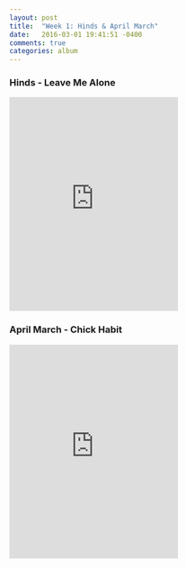 ```yaml
---
layout: post
title:  "Week 1: Hinds & April March"
date:   2016-03-01 19:41:51 -0400
comments: true
categories: album
---
```


### Hinds - Leave Me Alone
<iframe src="https://embed.spotify.com/?uri=spotify%3Aalbum%3A1Bfuopw15I84FGyYwmD4pg&view=coverart" width="300" height="380" frameborder="0" allowtransparency="true"></iframe>

### April March - Chick Habit
<iframe src="https://embed.spotify.com/?uri=spotify%3Aalbum%3A79eFrQh7wSuDLGmySfd9GD&view=coverart" width="300" height="380" frameborder="0" allowtransparency="true"></iframe>

